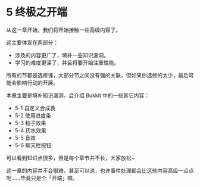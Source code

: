 # 5 终极之开端

从这一章开始，我们将开始接触一些高级内容了。

这主要体现在两部分：

- 涉及的内容更广了，填补一些知识漏洞。
- 学习的难度更深了，并且将要开始注重性能。

所有的节都是选修课，大部分节之间没有强的关联，但如果你选修的太少，最后可能会影响行动的开展。

本章主要是填补知识漏洞，会介绍 Bukkit 中的一些其它内容：

- 5-1 自定义合成表
- 5-2 使用进度条
- 5-3 粒子效果
- 5-4 药水效果
- 5-5 音效
- 5-6 聊天栏按钮

可以看到知识点很多，但是每个章节并不长，大家放松~

这一章的内容并不会很难，甚至可以说，也许事件处理都会比这些内容高级一点点呢……毕竟只是个「开端」嘛。

